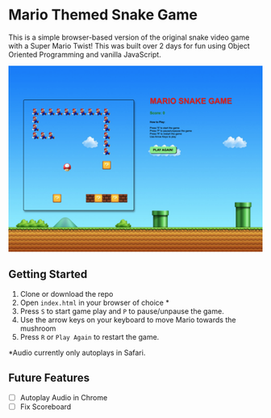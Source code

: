 # Mario Themed Snake Game

This is a simple browser-based version of the original snake video game with a Super Mario Twist! This was built over 2 days for fun using Object Oriented Programming and vanilla JavaScript.

![Mario Snake Game](./src/assets/mario-snake-5.png)

## Getting Started

1. Clone or download the repo
2. Open `index.html` in your browser of choice \*
3. Press `S` to start game play and `P` to pause/unpause the game.
4. Use the arrow keys on your keyboard to move Mario towards the mushroom
5. Press `R` or `Play Again` to restart the game.

\*Audio currently only autoplays in Safari.

## Future Features

- [ ] Autoplay Audio in Chrome
- [ ] Fix Scoreboard
